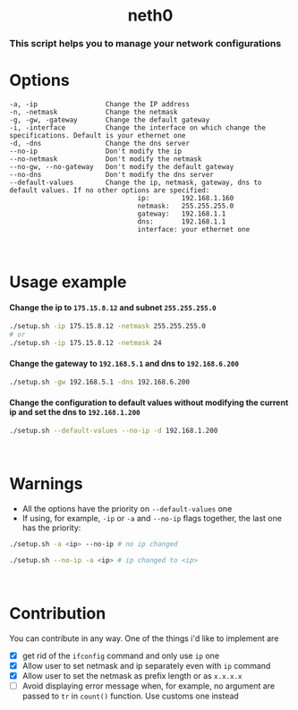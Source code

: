 # <center>neth0</center>
### This script helps you to manage your network configurations
# Options
    -a, -ip                 Change the IP address
	-n, -netmask            Change the netmask
	-g, -gw, -gateway       Change the default gateway
    -i, -interface          Change the interface on which change the specifications. Default is your ethernet one
	-d, -dns                Change the dns server
	--no-ip                 Don't modify the ip
	--no-netmask            Don't modify the netmask
	--no-gw, --no-gateway   Don't modify the default gateway
	--no-dns                Don't modify the dns server
	--default-values        Change the ip, netmask, gateway, dns to default values. If no other options are specified:
	                                ip:        192.168.1.160
	                                netmask:   255.255.255.0
	                                gateway:   192.168.1.1
	                                dns:       192.168.1.1
	                                interface: your ethernet one
<br>                                    

# Usage example
#### Change the ip to `175.15.8.12` and subnet `255.255.255.0`
```bash
./setup.sh -ip 175.15.8.12 -netmask 255.255.255.0
# or
./setup.sh -ip 175.15.8.12 -netmask 24
```

#### Change the gateway to `192.168.5.1` and dns to `192.168.6.200`
```bash
./setup.sh -gw 192.168.5.1 -dns 192.168.6.200
```

#### Change the configuration to default values without modifying the current ip and set the dns to `192.168.1.200`
```bash
./setup.sh --default-values --no-ip -d 192.168.1.200
```
<br>

# Warnings
- All the options have the priority on `--default-values` one
- If using, for example, `-ip` or `-a` and `--no-ip` flags together, the last one has the priority:<br>
```bash
./setup.sh -a <ip> --no-ip # no ip changed
```
```bash
./setup.sh --no-ip -a <ip> # ip changed to <ip>
```
<br>

# Contribution
You can contribute in any way. One of the things i'd like to implement are
- [X] get rid of the `ifconfig` command and only use `ip` one
- [X] Allow user to set netmask and ip separately even with `ip` command
- [X] Allow user to set the netmask as prefix length or as `x.x.x.x` 
- [ ] Avoid displaying error message when, for example, no argument are passed to `tr` in `count()` function. Use customs one instead
